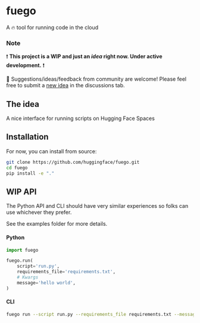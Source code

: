 # fuego

A 🔥 tool for running code in the cloud

### Note

❗ **This project is a WIP and just an _idea_ right now. Under active development.** ❗

🤗 Suggestions/ideas/feedback from community are welcome! Please feel free to submit a [new idea](https://github.com/huggingface/fuego/discussions/new?category=ideas) in the discussions tab.

## The idea

A nice interface for running scripts on Hugging Face Spaces

## Installation

For now, you can install from source:

```bash
git clone https://github.com/huggingface/fuego.git
cd fuego
pip install -e "."
```

## WIP API

The Python API and CLI should have very similar experiences so folks can use whichever they prefer.

See the examples folder for more details.

#### Python


```python
import fuego

fuego.run(
    script='run.py',
    requirements_file='requirements.txt',
    # Kwargs
    message='hello world',
)
```

#### CLI

```bash
fuego run --script run.py --requirements_file requirements.txt --message "hello world"
```
